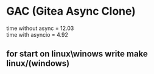 # GAC (Gitea Async Clone)

time without async = 12.03  
time with asyncio = 4.92  

## for start on linux\winows write make linux/(windows)